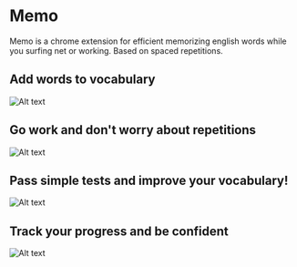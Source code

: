 # Memo
Memo is a chrome extension for efficient memorizing english words while you surfing net or working. Based on spaced repetitions.

## Add words to vocabulary
![Alt text](/../screenshots/popover.png?raw=true "Simple popover")

## Go work and don't worry about repetitions
![Alt text](/../screenshots/notification.png?raw=true "Simple notification")

## Pass simple tests and improve your vocabulary!
![Alt text](/../screenshots/test.png?raw=true "Test notification")

## Track your progress and be confident
![Alt text](/../screenshots/progress.png?raw=true "Table of words and progress")
